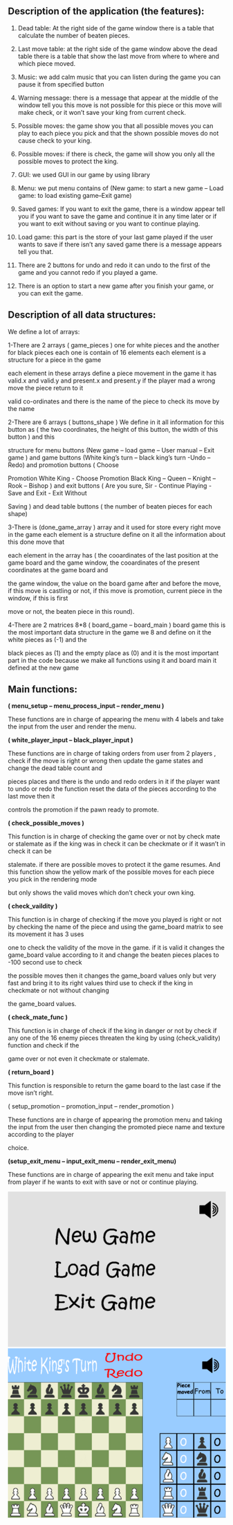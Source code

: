 ## <h2>Description of the application (the features):

1.	Dead table: At the right side of the game window there is a table that calculate the number of beaten pieces.

2.	Last move table: at the right side of the game window above the dead table there is a table that show the last move from where to where and which piece moved.

3.	Music: we add calm music that you can listen during the game you can pause it from specified button 

4.	Warning message: there is a message that appear at the middle of the window tell you this move is not possible for this piece or this move will make check, or it won’t save your king from current check.

5.	Possible moves: the game show you that all possible moves you can play to each piece you pick and that the shown possible moves do not cause check to your king.

6.	Possible moves: if there is check, the game will show you only all the possible moves to protect the king.

7.	GUI: we used GUI in our game by using library <SDL>

8.	Menu: we put menu contains of (New game: to start a new game – Load game: to load existing game–Exit game)

9.	Saved games: If you want to exit the game, there is a window appear tell you if you want to save the game and continue it in any time later or if you want to exit without saving or you want to continue playing.

10.	Load game: this part is the store of your last game played if the user wants to save if there isn’t any saved game there is a message appears tell you that.

11.	There are 2 buttons for undo and redo it can undo to the first of the game and you cannot redo if you played a game.

12.	There is an option to start a new game after you finish your game, or you can exit the game.





## <h2>Description of all data structures:

We define a lot of arrays:

1-There are 2 arrays ( game_pieces ) one for white pieces and the another for black pieces each one is contain of 16 elements each element is a structure for a piece in the game 

each element in these arrays define a piece movement in the game it has valid.x and valid.y and present.x and present.y if the player mad a wrong move the piece return to it 

valid co-ordinates and there is the name of the piece to check its move by the name

2-There are 6 arrays ( buttons_shape ) We define in it all information for this button as ( the two coordinates,  the height of this button, the width of this button ) and this 

structure for menu buttons (New game – load game – User manual – Exit game ) and game buttons (White king’s turn – black king’s turn -Undo – Redo) and promotion buttons ( Choose 

Promotion White King - Choose Promotion Black King – Queen – Knight – Rook – Bishop ) and exit buttons ( Are you sure, Sir - Continue Playing - Save and Exit - Exit Without 

Saving ) and dead table buttons ( the number of beaten pieces for each shape)

3-There is (done_game_array ) array and it used for store every right move in the game each element is a structure define on it all the information about this done move that 

each element in the array has ( the cooardinates of the last position at the game board and the game window, the cooardinates of the present coordinates at the game board and 

the game window, the value on the board game after and before the move, if this move is castling or not, if this move is promotion, current piece in the window, if this is first 

move or not, the beaten piece in this round). 

4-There are 2 matrices 8*8 ( board_game – board_main ) board game this is the most important data structure in the game we 8 and define on it the white pieces as (-1) and the 

black pieces as (1) and the empty place as (0) and it is the most important part in the code because we make all functions using it and board main it defined at the new game






## <h2>Main functions: 

**( menu_setup – menu_process_input – render_menu )**

These functions are in charge of appearing the menu with 4 labels and take the input from the user and render the menu.

**( white_player_input – black_player_input )**

These functions are in charge of taking orders from user from 2 players , check if the move is right or wrong then update the game states and change the dead table count and 

pieces places and there is the undo and redo orders in it if the player want to undo or redo the function reset the data of the pieces according to the last move then it 


controls the promotion if the pawn ready to promote.

**( check_possible_moves )**

This function is in charge of checking the game over or not by check mate or stalemate as if the king was in check it can be checkmate or if it wasn’t in check it can be 

stalemate. if there are possible moves to protect it the game resumes. And this function show the yellow mark of the possible moves for each piece you pick in the rendering mode 

but only shows the valid moves which don’t check your own king.

**( check_vaildity )**

This function is in charge of checking if the move you played is right or not by checking the name of the piece and using the game_board matrix to see its movement it has 3 uses 

one to check the validity of the move in the game. if it is valid it changes the game_board value according to it and change the beaten pieces places to -100 second use to check 

the possible moves then it changes the game_board values only but very fast and bring it to its right values third use to check if the king in checkmate or not without changing 

the game_board values.

**( check_mate_func )**

This function is in charge of check if the king in danger or not by check if any one of the 16 enemy pieces threaten the king by using (check_validity) function and check if the 

game over or not even it checkmate or stalemate.

**( return_board )**

This function is responsible to return the game board to the last case if the move isn’t right.

( setup_promotion – promotion_input – render_promotion ) 

These functions are in charge of appearing the promotion menu and taking the input from the user then changing the promoted piece name and texture according to the player 

choice.

**(setup_exit_menu – input_exit_menu – render_exit_menu)**

These functions are in charge of appearing the exit menu and take input from player if he wants to exit with save or not or continue playing.

![Image of Yaktocat](https://github.com/MohamedMamdouh18/Chess-Game/blob/main/Resources/Capture1.PNG)
![Image of Yaktocat](https://github.com/MohamedMamdouh18/Chess-Game/blob/main/Resources/Capture2.PNG)

